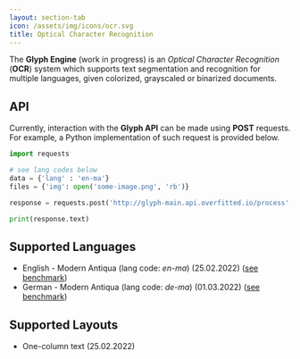 ```yaml
---
layout: section-tab
icon: /assets/img/icons/ocr.svg
title: Optical Character Recognition
---
```


The **Glyph Engine** (work in progress) is an *Optical Character Recognition* (**OCR**) system which supports text segmentation and recognition for multiple languages, given colorized, grayscaled or binarized documents.


## API
Currently, interaction with the **Glyph API** can be made using **POST** requests.
For example, a Python implementation of such request is provided below.
```python
import requests

# see lang codes below
data = {'lang' : 'en-ma'}
files = {'img': open('some-image.png', 'rb')}

response = requests.post('http://glyph-main.api.overfitted.io/process', files=files, data = data)

print(response.text)
```



## Supported Languages
- English - Modern Antiqua (lang code: *en-ma*) (25.02.2022) ([see benchmark](/benchmarks/ocr/glyph-en-modern-antiqua-benchmark))
- German - Modern Antiqua (lang code: *de-ma*) (01.03.2022) ([see benchmark](/benchmarks/ocr/glyph-de-modern-antiqua-benchmark))

## Supported Layouts
- One-column text (25.02.2022)